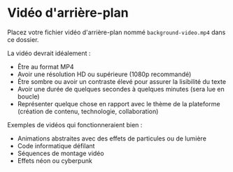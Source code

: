 # Vidéo d'arrière-plan

Placez votre fichier vidéo d'arrière-plan nommé `background-video.mp4` dans ce dossier.

La vidéo devrait idéalement :
- Être au format MP4
- Avoir une résolution HD ou supérieure (1080p recommandé)
- Être sombre ou avoir un contraste élevé pour assurer la lisibilité du texte
- Avoir une durée de quelques secondes à quelques minutes (sera lue en boucle)
- Représenter quelque chose en rapport avec le thème de la plateforme (création de contenu, technologie, collaboration)

Exemples de vidéos qui fonctionneraient bien :
- Animations abstraites avec des effets de particules ou de lumière
- Code informatique défilant
- Séquences de montage vidéo
- Effets néon ou cyberpunk 